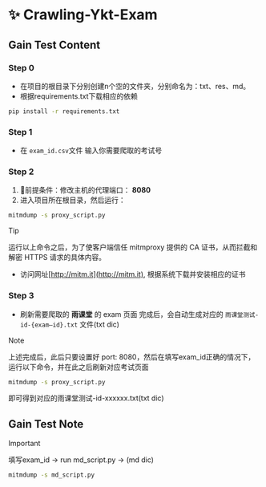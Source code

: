# ✨ Crawling-Ykt-Exam
## Gain Test Content

### Step 0
- 在项目的根目录下分别创建n个空的文件夹，分别命名为：txt、res、md。
- 根据requirements.txt下载相应的依赖
```bash
pip install -r requirements.txt
```

### Step 1
- 在 `exam_id.csv`文件 输入你需要爬取的考试号

### Step 2
1.  🚀前提条件：修改主机的代理端口： **8080**
2. 进入项目所在根目录，然后运行：  
```bash
mitmdump -s proxy_script.py
```
>[!tip]
> 运行以上命令之后，为了使客户端信任 mitmproxy 提供的 CA 证书，从而拦截和解密 HTTPS 请求的具体内容。
> - 访问网址[http://mitm.it](http://mitm.it), 根据系统下载并安装相应的证书

### Step 3
- 刷新需要爬取的 **雨课堂** 的 exam 页面
完成后，会自动生成对应的 `雨课堂测试-id-{exam—id}.txt` 文件(txt dic)

>[!note]
> 上述完成后，此后只要设置好 port: 8080，然后在填写exam_id正确的情况下，运行以下命令，并在此之后刷新对应考试页面
```bash
mitmdump -s proxy_script.py
```
即可得到对应的雨课堂测试-id-xxxxxx.txt(txt dic)

## Gain Test Note
>[!important]
> 填写exam_id -> run md_script.py -> (md dic)

```bash
mitmdump -s md_script.py
```